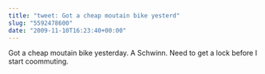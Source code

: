 ```yaml
---
title: "tweet: Got a cheap moutain bike yesterd"
slug: "5592478600"
date: "2009-11-10T16:23:40+00:00"
---
```

Got a cheap moutain bike yesterday. A Schwinn. Need to get a lock before I start coommuting.